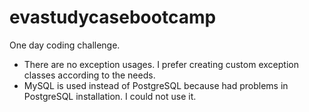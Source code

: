 # evastudycasebootcamp
One day coding challenge.
- There are no exception usages. I prefer creating custom exception classes according to the needs.
- MySQL is used instead of PostgreSQL because had problems in PostgreSQL installation. I could not use it.
